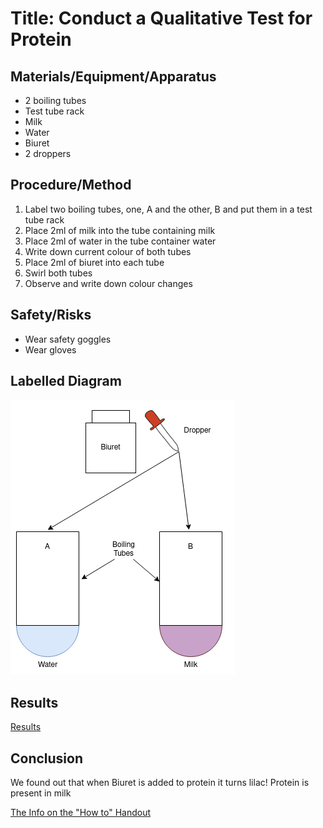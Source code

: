 # Title: Conduct a Qualitative Test for Protein

## Materials/Equipment/Apparatus
- 2 boiling tubes
- Test tube rack
- Milk
- Water
- Biuret
- 2 droppers

## Procedure/Method
1. Label two boiling tubes, one, A and the other, B and put them in a test tube rack
2. Place 2ml of milk into the tube containing milk
3. Place 2ml of water in the tube container water
4. Write down current colour of both tubes
5. Place 2ml of biuret into each tube
6. Swirl both tubes
7. Observe and write down colour changes

## Safety/Risks
- Wear safety goggles
- Wear gloves

## Labelled Diagram

![Labelled Diagram](protein/diagram.png)

## Results

[Results](A%20Test%20for%20f50b5/Results%20da786.csv)

## Conclusion

We found out that when Biuret is added to protein it turns lilac! Protein is present in milk

[The Info on the "How to" Handout](A%20Test%20for%20f50b5/The%20Info%20o%20d279d.md)